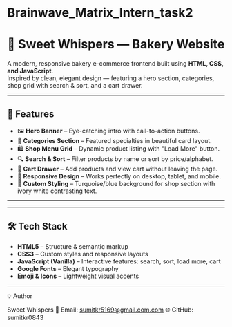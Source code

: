# Brainwave_Matrix_Intern_task2
# 🍰 Sweet Whispers — Bakery Website

A modern, responsive bakery e-commerce frontend built using **HTML, CSS, and JavaScript**.  
Inspired by clean, elegant design — featuring a hero section, categories, shop grid with search & sort, and a cart drawer.

---

## 📌 Features
- 🖼 **Hero Banner** – Eye-catching intro with call-to-action buttons.
- 🍪 **Categories Section** – Featured specialties in beautiful card layout.
- 🛍 **Shop Menu Grid** – Dynamic product listing with "Load More" button.
- 🔍 **Search & Sort** – Filter products by name or sort by price/alphabet.
- 🛒 **Cart Drawer** – Add products and view cart without leaving the page.
- 📱 **Responsive Design** – Works perfectly on desktop, tablet, and mobile.
- 🎨 **Custom Styling** – Turquoise/blue background for shop section with ivory white contrasting text.

---


---

## 🛠️ Tech Stack
- **HTML5** – Structure & semantic markup
- **CSS3** – Custom styles and responsive layouts
- **JavaScript (Vanilla)** – Interactive features: search, sort, load more, cart
- **Google Fonts** – Elegant typography
- **Emoji & Icons** – Lightweight visual accents

---

💡 Author

Sweet Whispers
📧 Email: sumitkr5169@gmail.com.com
🌐 GitHub: sumitkr0843
